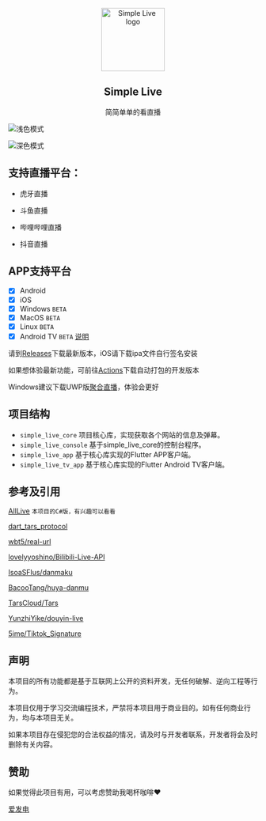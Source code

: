 


<p align="center">
    <img width="128" src="/assets/logo.png" alt="Simple Live logo">
</p>
<h2 align="center">Simple Live</h2>

<p align="center">
简简单单的看直播
</p>

![浅色模式](/assets/screenshot_light.jpg)

![深色模式](/assets/screenshot_dark.jpg)

## 支持直播平台：

- 虎牙直播

- 斗鱼直播

- 哔哩哔哩直播

- 抖音直播

## APP支持平台

- [x] Android
- [x] iOS
- [x] Windows `BETA`
- [x] MacOS `BETA`
- [x] Linux `BETA`
- [x] Android TV `BETA` [说明](https://github.com/xiaoyaocz/dart_simple_live/issues/338)

请到[Releases](https://github.com/xiaoyaocz/dart_simple_live/releases)下载最新版本，iOS请下载ipa文件自行签名安装

如果想体验最新功能，可前往[Actions](https://github.com/xiaoyaocz/dart_simple_live/actions)下载自动打包的开发版本

Windows建议下载UWP版[聚合直播](https://www.microsoft.com/store/apps/9N1TWG2G84VD)，体验会更好


## 项目结构

- `simple_live_core` 项目核心库，实现获取各个网站的信息及弹幕。
- `simple_live_console` 基于simple_live_core的控制台程序。
- `simple_live_app` 基于核心库实现的Flutter APP客户端。
- `simple_live_tv_app` 基于核心库实现的Flutter Android TV客户端。

## 参考及引用

[AllLive](https://github.com/xiaoyaocz/AllLive) `本项目的C#版，有兴趣可以看看`

[dart_tars_protocol](https://github.com/xiaoyaocz/dart_tars_protocol.git)

[wbt5/real-url](https://github.com/wbt5/real-url)

[lovelyyoshino/Bilibili-Live-API](https://github.com/lovelyyoshino/Bilibili-Live-API/blob/master/API.WebSocket.md)

[IsoaSFlus/danmaku](https://github.com/IsoaSFlus/danmaku)

[BacooTang/huya-danmu](https://github.com/BacooTang/huya-danmu)

[TarsCloud/Tars](https://github.com/TarsCloud/Tars)

[YunzhiYike/douyin-live](https://github.com/YunzhiYike/douyin-live)

[5ime/Tiktok_Signature](https://github.com/5ime/Tiktok_Signature)

## 声明

本项目的所有功能都是基于互联网上公开的资料开发，无任何破解、逆向工程等行为。

本项目仅用于学习交流编程技术，严禁将本项目用于商业目的。如有任何商业行为，均与本项目无关。

如果本项目存在侵犯您的合法权益的情况，请及时与开发者联系，开发者将会及时删除有关内容。

## 赞助

如果觉得此项目有用，可以考虑赞助我喝杯咖啡❤

[爱发电](https://afdian.net/a/xiaoyaocz)

